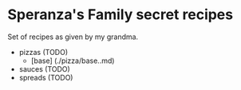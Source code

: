 # Speranza's Family secret recipes

Set of recipes as given by my grandma.

- pizzas (TODO)
    - [base] (./pizza/base..md)
- sauces (TODO)
- spreads (TODO)
